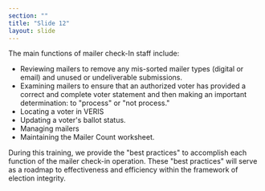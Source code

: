 ```yaml
---
section: ""
title: "Slide 12"
layout: slide
---
```


The main functions of mailer check-In staff include:

- Reviewing mailers to remove any mis-sorted mailer types (digital or email) and unused or undeliverable submissions.
- Examining mailers to ensure that an authorized voter has provided a correct and complete voter statement and then making an important determination: to "process" or "not process."
- Locating a voter in VERIS
- Updating a voter's ballot status.
- Managing mailers
- Maintaining the Mailer Count worksheet.

During this training, we provide the "best practices" to accomplish each function of the mailer check-in operation. These "best practices" will serve as a roadmap to effectiveness and efficiency within the framework of election integrity.